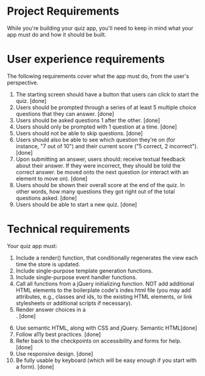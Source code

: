 # Project Requirements

While you're building your quiz app, you'll need to keep in mind what your app must do and how it should be built.

# User experience requirements

The following requirements cover what the app must do, from the user's perspective.

1. The starting screen should have a button that users can click to start the quiz. [done]
2. Users should be prompted through a series of at least 5 multiple choice questions that they can answer. [done]
3. Users should be asked questions 1 after the other. [done]
4. Users should only be prompted with 1 question at a time. [done]
5. Users should not be able to skip questions. [done]
6. Users should also be able to see which question they're on (for instance, "7 out of 10") and their current score ("5 correct, 2 incorrect"). [done]
7. Upon submitting an answer, users should:
   receive textual feedback about their answer. If they were incorrect, they should be told the correct answer.
   be moved onto the next question (or interact with an element to move on). [done]
8. Users should be shown their overall score at the end of the quiz. In other words, how many questions they got right out of the total questions asked. [done]
9. Users should be able to start a new quiz. [done]

# Technical requirements

Your quiz app must:

1. Include a render() function, that conditionally regenerates the view each time the store is updated.
2. Include single-purpose template generation functions.
3. Include single-purpose event handler functions.
4. Call all functions from a jQuery initializing function.
NOT add additional HTML elements to the boilerplate code's index.html file (you may add attributes, e.g., classes and ids, to the existing HTML elements, or link stylesheets or additional scripts if necessary).
5. Render answer choices in a <form>. [done]
6. Use semantic HTML, along with CSS and jQuery. Semantic HTML[done]
7. Follow a11y best practices. [done]
8. Refer back to the checkpoints on accessibility and forms for help. [done]
9. Use responsive design. [done]
10. Be fully usable by keyboard (which will be easy enough if you start with a form). [done]



